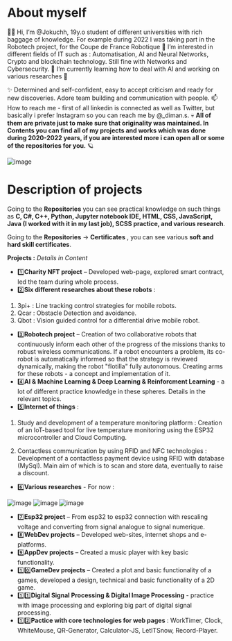 # About myself 
👋🏽 Hi, I’m @Jokuchh, 19y.o student of different universities with rich baggage of knowledge. For example during 2022 I was taking part in the Robotech project, for the Coupe de France Robotique 🤖 I’m interested in different fields of IT such as : Automatisation, AI and Neural Networks, Crypto and blockchain technology. Still fine with Networks and Cybersecurity.
🌱 I’m currently learning how to deal with AI and working on various researches 👀  


✨ Determined and self-confident, easy to accept criticism and ready for new discoveries. Adore team building and communication with people. 
📫 How to reach me - first of all linkedin is connected as well as Twitter, but basically i prefer Instagram so you can reach me by @_diman.s.
💀 **All of them are private just to make sure that originality was maintained. In Contents you can find all of my projects and works which was done during 2020-2022 years, if you are interested more i can open all or some of the repositories for you.** 🪐

![image](https://user-images.githubusercontent.com/92337987/214952436-6d18371e-6faa-4695-9c0f-bd44e04fede0.png)




# Description of projects
Going to the **Repositories** you can see practical knowledge on such things as **C, C#, C++, Python, Jupyter notebook IDE, HTML, CSS, JavaScript, Java (I worked with it in my last job), SCSS practice, and various research**. 

Going to the **Repositories** -> **Certificates**  , you can see various **soft and hard skill certificates**. 



**Projects :** *Details in Content* 
- 1️⃣**Charity NFT project** – Developed web-page, explored smart contract, led the team during whole process.
- 2️⃣**Six different researches about these robots** :
1. 3pi+ : Line tracking control strategies for mobile robots.
2. Qcar : Obstacle Detection and avoidance.
3. Qbot : Vision guided control for a differential drive mobile robot.
- 3️⃣**Robotech project** – Creation of two collaborative robots that continuously inform each other of the progress of the missions thanks to robust wireless communications. If a robot encounters a problem, its co-robot is automatically informed so that the strategy is reviewed dynamically, making the robot "flotilla" fully autonomous. Creating arms for these robots - a concept and implementation of it.
- 4️⃣**AI & Machine Learning & Deep Learning & Reinforcment Learning** - a lot of different practice knowledge in these spheres. Details in the relevant topics. 
- 5️⃣**Internet of things** : 

 1. Study and development of a temperature monitoring platform : Creation of an IoT-based tool for live temperature monitoring using the ESP32 microcontroller and Cloud Computing.

 2. Contactless communication by using RFID and NFC technologies : Development of a contactless payment device using RFID with database (MySql). Main aim of which is to scan and store data, eventually to raise a discount. 
- 6️⃣**Various researches** - For now : 

![image](https://user-images.githubusercontent.com/92337987/214948610-c9ba6b77-68b5-480f-8faf-0e2241af75a2.png)
![image](https://user-images.githubusercontent.com/92337987/214949010-940a9ab6-2e7d-4706-89b8-3a479728da4a.png)
![image](https://user-images.githubusercontent.com/92337987/214953197-2775b23d-5ef6-4265-b656-55614c1f9890.png)


- 7️⃣**Esp32 project**  – From esp32 to esp32 connection with rescaling voltage and converting from signal analogue to signal numerique.
- 8️⃣**WebDev projects** – Developed web-sites, internet shops and e-platforms.
- 9️⃣**AppDev projects** – Created a music player with key basic functionality.
- 1️⃣0️⃣**GameDev projects** – Created a plot and basic functionality of a games, developed a design, technical and basic functionality of a 2D game.
- 1️⃣1️⃣**Digital Signal Processing & Digital Image Processing** - practice with image processing and exploring big part of digital signal processing.
- 1️⃣2️⃣**Pactice with core technologies for web pages** : WorkTimer, Clock, WhiteMouse, QR-Generator, Calculator-JS, LetITSnow, Record-Player.  
<!---
Jokuchh/Jokuchh is a ✨ special ✨ repository because its `README.md` (this file) appears on your GitHub profile.
You can click the Preview link to take a look at your changes.
--->

